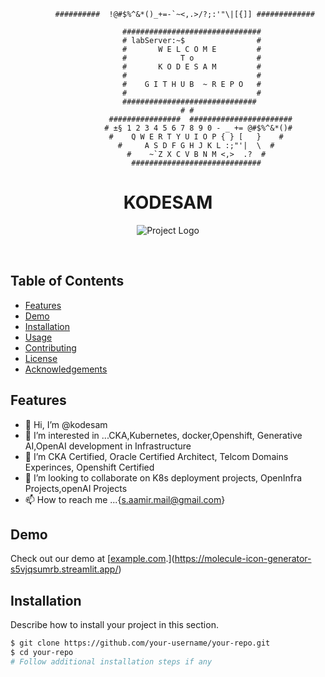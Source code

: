 


<!---
KODESAM/KODESAM is a ✨ special ✨ repository because its `README.md` (this file) appears on your GitHub profile.
You can click the Preview link to take a look at your changes.
--->

              ##########  !@#$%^&*()_+=-`~<,.>/?;:'"\|[{]] #############

                             ###############################
                             # labServer:~$                #
                             #       W E L C O M E         #
                             #            T o              #
                             #       K O D E S A M         #
                             #                             # 
                             #    G I T H U B  ~ R E P O   #
                             #                             #
                             ##############################
                                          # #
                          ################  #######################
                         # ±§ 1 2 3 4 5 6 7 8 9 0 - _ += @#$%^&*()#
                          #    Q W E R T Y U I O P { } [   }    #
                            #     A S D F G H J K L :;"'|  \  #
                              #    ~`Z X C V B N M <,>  .?  #
                               #############################


<h1 align="center">KODESAM</h1>

<p align="center">
  <img src="ai.avif" alt="Project Logo">
</p>

<p align="center">
  <strong></strong><br>
  
</p>

## Table of Contents

- [Features](#features)
- [Demo](#demo)
- [Installation](#installation)
- [Usage](#usage)
- [Contributing](#contributing)
- [License](#license)
- [Acknowledgements](#acknowledgements)

## Features

 - 👋 Hi, I’m @kodesam
- 👀 I’m interested in ...CKA,Kubernetes, docker,Openshift, Generative AI,OpenAI development in Infrastructure
- 🌱 I’m CKA Certified, Oracle Certified Architect, Telcom Domains Experinces, Openshift Certified
- 💞️ I’m looking to collaborate on K8s deployment projects, OpenInfra Projects,openAI Projects
- 📫 How to reach me ...{s.aamir.mail@gmail.com}

## Demo

Check out our demo at [[example.com](https://example.com).](https://molecule-icon-generator-s5vjqsumrb.streamlit.app/)

## Installation

Describe how to install your project in this section.

```bash
$ git clone https://github.com/your-username/your-repo.git
$ cd your-repo
# Follow additional installation steps if any
